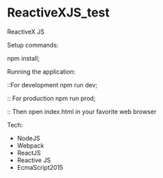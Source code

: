 # ReactiveXJS_test
ReactiveX JS

Setup commands:

npm install;


Running the application:

::For development
npm run dev;

:: For production
npm run prod;

:: Then open index.html in your favorite web browser



Tech:
- NodeJS
- Webpack
- ReactJS
- Reactive JS
- EcmaScript2015
